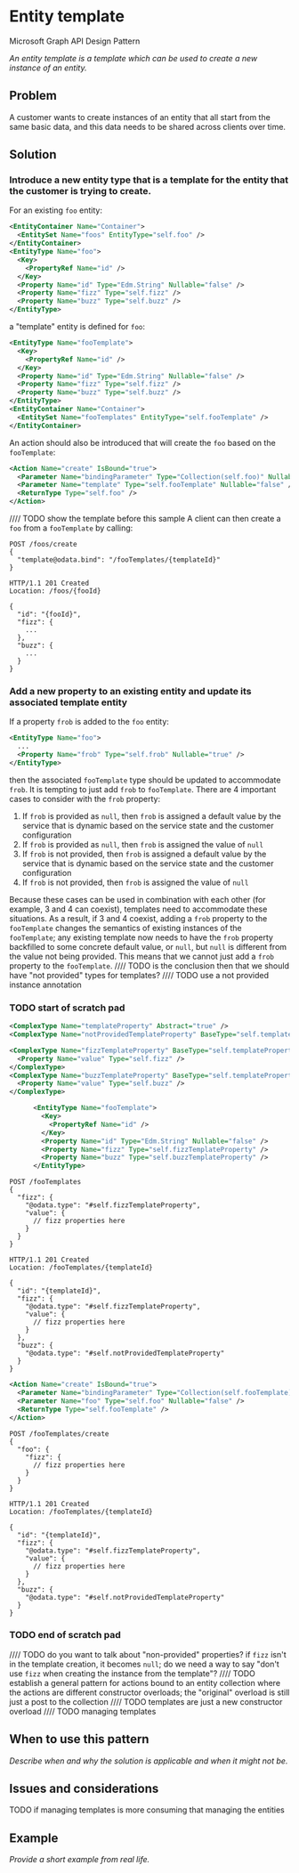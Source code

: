 # Entity template

Microsoft Graph API Design Pattern

*An entity template is a template which can be used to create a new instance of an entity.*

## Problem

A customer wants to create instances of an entity that all start from the same basic data, and this data needs to be shared across clients over time.

## Solution

### Introduce a new entity type that is a template for the entity that the customer is trying to create. 
For an existing `foo` entity:
```xml
<EntityContainer Name="Container">
  <EntitySet Name="foos" EntityType="self.foo" />
</EntityContainer>
<EntityType Name="foo">
  <Key>
    <PropertyRef Name="id" />
  </Key>
  <Property Name="id" Type="Edm.String" Nullable="false" />
  <Property Name="fizz" Type="self.fizz" />
  <Property Name="buzz" Type="self.buzz" />
</EntityType>
```
a "template" entity is defined for `foo`:
```xml
<EntityType Name="fooTemplate">
  <Key>
    <PropertyRef Name="id" />
  </Key>
  <Property Name="id" Type="Edm.String" Nullable="false" />
  <Property Name="fizz" Type="self.fizz" />
  <Property Name="buzz" Type="self.buzz" />
</EntityType>
<EntityContainer Name="Container">
  <EntitySet Name="fooTemplates" EntityType="self.fooTemplate" />
</EntityContainer>
```
An action should also be introduced that will create the `foo` based on the `fooTemplate`:
```xml
<Action Name="create" IsBound="true">
  <Parameter Name="bindingParameter" Type="Collection(self.foo)" Nullable="false" />
  <Parameter Name="template" Type="self.fooTemplate" Nullable="false" />
  <ReturnType Type="self.foo" />
</Action>
```
//// TODO show the template before this sample
A client can then create a `foo` from a `fooTemplate` by calling:
```http
POST /foos/create
{
  "template@odata.bind": "/fooTemplates/{templateId}"
}

HTTP/1.1 201 Created
Location: /foos/{fooId}

{
  "id": "{fooId}",
  "fizz": {
    ...
  },
  "buzz": {
    ...
  }
}
```

### Add a new property to an existing entity and update its associated template entity

If a property `frob` is added to the `foo` entity:
```xml
<EntityType Name="foo">
  ...
  <Property Name="frob" Type="self.frob" Nullable="true" />
</EntityType>
```
then the associated `fooTemplate` type should be updated to accommodate `frob`.
It is tempting to just add `frob` to `fooTemplate`.
There are 4 important cases to consider with the `frob` property:
1. If `frob` is provided as `null`, then `frob` is assigned a default value by the service that is dynamic based on the service state and the customer configuration
2. If `frob` is provided as `null`, then `frob` is assigned the value of `null`
3. If `frob` is not provided, then `frob` is assigned a default value by the service that is dynamic based on the service state and the customer configuration
4. If `frob` is not provided, then `frob` is assigned the value of `null`

Because these cases can be used in combination with each other (for example, 3 and 4 can coexist), templates need to accommodate these situations.
As a result, if 3 and 4 coexist, adding a `frob` property to the `fooTemplate` changes the semantics of existing instances of the `fooTemplate`; any existing template now needs to have the `frob` property backfilled to some concrete default value, or `null`, but `null` is different from the value not being provided.
This means that we cannot just add a `frob` property to the `fooTemplate`.
//// TODO is the conclusion then that we should have "not provided" types for templates?
//// TODO use a not provided instance annotation


### TODO start of scratch pad

```xml
<ComplexType Name="templateProperty" Abstract="true" />
<ComplexType Name="notProvidedTemplateProperty" BaseType="self.templateProperty" />

<ComplexType Name="fizzTemplateProperty" BaseType="self.templateProperty">
  <Property Name="value" Type="self.fizz" />
</ComplexType>
<ComplexType Name="buzzTemplateProperty" BaseType="self.templateProperty">
  <Property Name="value" Type="self.buzz" />
</ComplexType>

      <EntityType Name="fooTemplate">
        <Key>
          <PropertyRef Name="id" />
        </Key>
        <Property Name="id" Type="Edm.String" Nullable="false" />
        <Property Name="fizz" Type="self.fizzTemplateProperty" />
        <Property Name="buzz" Type="self.buzzTemplateProperty" />
      </EntityType>
```


```http
POST /fooTemplates
{
  "fizz": {
    "@odata.type": "#self.fizzTemplateProperty",
	"value": {
	  // fizz properties here
	}
  }
}

HTTP/1.1 201 Created
Location: /fooTemplates/{templateId}

{
  "id": "{templateId}",
  "fizz": {
    "@odata.type": "#self.fizzTemplateProperty",
	"value": {
	  // fizz properties here
	}
  },
  "buzz": {
    "@odata.type": "#self.notProvidedTemplateProperty"
  }
}
```

```xml
<Action Name="create" IsBound="true">
  <Parameter Name="bindingParameter" Type="Collection(self.fooTemplate)" Nullable="false" />
  <Parameter Name="foo" Type="self.foo" Nullable="false" />
  <ReturnType Type="self.fooTemplate" />
</Action>
```

```http
POST /fooTemplates/create
{
  "foo": {
    "fizz": {
	  // fizz properties here
	}
  }
}

HTTP/1.1 201 Created
Location: /fooTemplates/{templateId}

{
  "id": "{templateId}",
  "fizz": {
    "@odata.type": "#self.fizzTemplateProperty",
	"value": {
	  // fizz properties here
	}
  },
  "buzz": {
    "@odata.type": "#self.notProvidedTemplateProperty"
  }
}
```

### TODO end of scratch pad





//// TODO do you want to talk about "non-provided" properties? if `fizz` isn't in the template creation, it becomes `null`; do we need a way to say "don't use `fizz` when creating the instance from the template"?
//// TODO establish a general pattern for actions bound to an entity collection where the actions are different constructor overloads; the "original" overload is still just a post to the collection
//// TODO templates are just a new constructor overload
//// TODO managing templates

## When to use this pattern

*Describe when and why the solution is applicable and when it might not be.*

## Issues and considerations

TODO if managing templates is more consuming that managing the entities

## Example

*Provide a short example from real life.*
